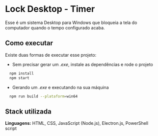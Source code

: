 
# Lock Desktop - Timer

Esse é um sistema Desktop para Windows que bloqueia a tela do computador quando o tempo configurado acaba.


## Como executar

Existe duas formas de executar esse projeto:

- Sem precisar gerar um _.exe_, instale as dependências e rode o projeto 

```bash
  npm install
  npm start
```

- Gerando um _.exe_ e executando na sua máquina

```bash
  npm run build --plataform=win64
```
## Stack utilizada

**Linguagens:** HTML, CSS, JavaScript (Node.js), Electron.js, PowerShell script
